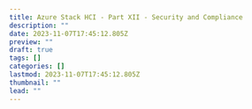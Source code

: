 ```yaml
---
title: Azure Stack HCI - Part XII - Security and Compliance
description: ""
date: 2023-11-07T17:45:12.805Z
preview: ""
draft: true
tags: []
categories: []
lastmod: 2023-11-07T17:45:12.805Z
thumbnail: ""
lead: ""
---
```

